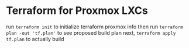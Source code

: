 # Terraform for Proxmox LXCs

run `terraform init` to initialize terraform proxmox info
then run `terraform plan -out 'tf.plan'` to see proposed build plan
next, `terraform apply tf.plan` to actually build